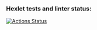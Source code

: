 ### Hexlet tests and linter status:
[![Actions Status](https://github.com/IVF13/java-project-lvl5/workflows/hexlet-check/badge.svg)](https://github.com/IVF13/java-project-lvl5/actions)